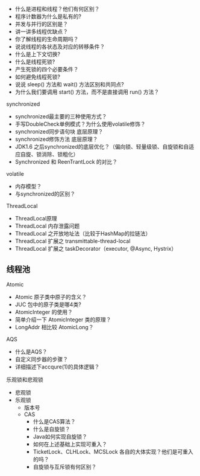 - 什么是进程和线程？他们有何区别？
- 程序计数器为什么是私有的?
- 并发与并行的区别是？
- 讲一讲多线程优缺点？
- 你了解线程的生命周期吗？
- 说说线程的各状态及对应的转移条件？
- 什么是上下文切换?
- 什么是线程死锁?
- 产生死锁的四个必要条件？
- 如何避免线程死锁?
- 说说 sleep() 方法和 wait() 方法区别和共同点?
- 为什么我们要调用 start() 方法，而不是直接调用 run() 方法？


synchronized
- synchronized最主要的三种使用方式？
- 手写DoubleCheck单例模式？为什么使用volatile修饰？
- synchronized同步语句块 底层原理？
- synchronized修饰方法 底层原理？
- JDK1.6 之后synchronized的底层优化？（偏向锁、轻量级锁、自旋锁和自适应自旋、锁消除、锁粗化）
- Synchronized 和 ReenTrantLock 的对比？

volatile
- 内存模型？
- 与synchronized的区别？


ThreadLocal
- ThreadLocal原理
- ThreadLocal 内存泄露问题
- ThreadLocal 之开放地址法（比较于HashMap的拉链法）
- ThreadLocal 扩展之 transmittable-thread-local
- ThreadLocal 扩展之 taskDecorator（executor, @Async, Hystrix）

线程池
- 

Atomic
- Atomic 原子类中原子的含义？
- JUC 包中的原子类是哪4类?
- AtomicInteger 的使用？
- 简单介绍一下 AtomicInteger 类的原理？
- LongAddr 相比较 AtomicLong？

AQS
- 什么是AQS？
- 自定义同步器的步骤？
- 详细描述下accqure(1)的具体逻辑？

乐观锁和悲观锁
- 悲观锁
- 乐观锁
  - 版本号
  - CAS
    - 什么是CAS算法？
    - 什么是自旋锁？
    - Java如何实现自旋锁？
    - 如何在上述基础上实现可重入？
    - TicketLock、CLHLock、MCSLock 各自的大体实现？他们是可重入的吗？
    - 自旋锁与互斥锁有何区别？
